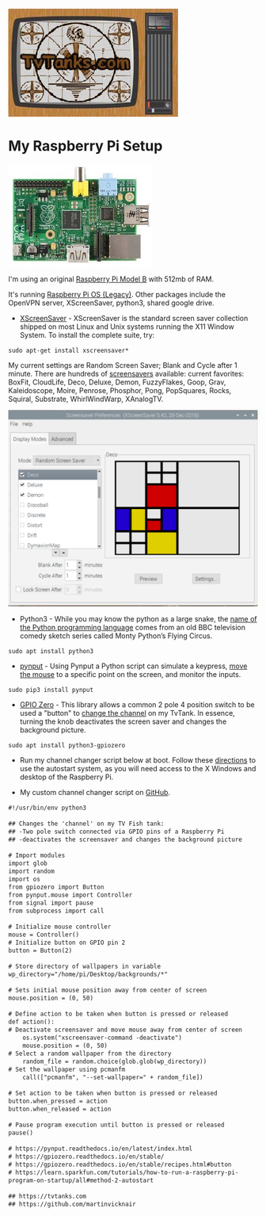 ![TvTanks.com Logo](/assets/images/tvtanktv.JPG)

# My Raspberry Pi Setup

![Raspberry Pi Model B](/assets/images/rpiModelB.jpg)

I'm using an original [Raspberry Pi Model B](https://en.wikipedia.org/wiki/Raspberry_Pi#Model_comparison) with 512mb of RAM.

It's running [Raspberry Pi OS (Legacy)](https://www.raspberrypi.com/software/operating-systems/). Other packages include the OpenVPN server, XScreenSaver, python3, shared google drive.

- [XScreenSaver](https://www.jwz.org/xscreensaver/) - XScreenSaver is the standard screen saver collection shipped on most Linux and Unix systems running the X11 Window System. To install the complete suite, try:

```
sudo apt-get install xscreensaver*
```

My current settings are Random Screen Saver; Blank and Cycle after 1 minute. There are hundreds of [screensavers](https://www.jwz.org/xscreensaver/screenshots/) available: current favorites: BoxFit, CloudLife, Deco, Deluxe, Demon, FuzzyFlakes, Goop, Grav, Kaleidoscope, Moire, Penrose, Phosphor, Pong, PopSquares, Rocks, Squiral, Substrate, WhirlWindWarp, XAnalogTV.

![XScreenSaver-Preferences](/assets/images/xscreensaver-preferences-tvtanks.png)

- Python3 - While you may know the python as a large snake, the [name of the Python programming language](https://pythoninstitute.org/about-python) comes from an old BBC television comedy sketch series called Monty Python’s Flying Circus.

```
sudo apt install python3
```

- [pynput](https://pynput.readthedocs.io/en/latest/) - Using Pynput a Python script can simulate a keypress, [move the mouse](https://pynput.readthedocs.io/en/latest/mouse.html) to a specific point on the screen, and monitor the inputs.

```
sudo pip3 install pynput
```

- [GPIO Zero](https://gpiozero.readthedocs.io/en/stable/installing.html) - This library allows a common 2 pole 4 position switch to be used a "button" to [change the channel](https://gpiozero.readthedocs.io/en/stable/recipes.html#button) on my TvTank. In essence, turning the knob deactivates the screen saver and changes the background picture.

```
sudo apt install python3-gpiozero
```

- Run my channel changer script below at boot. Follow these [directions](https://learn.sparkfun.com/tutorials/how-to-run-a-raspberry-pi-program-on-startup/all#method-2-autostart) to use the autostart system, as you will need access to the X Windows and desktop of the Raspberry Pi.

<div id="channel_changer.py">
</div>

- My custom channel changer script on [GitHub](https://github.com/martinvicknair/tvtanks.com/blob/main/channel_changer.py).

```
#!/usr/bin/env python3

## Changes the 'channel' on my TV Fish tank:
## -Two pole switch connected via GPIO pins of a Raspberry Pi
## -deactivates the screensaver and changes the background picture

# Import modules
import glob
import random
import os
from gpiozero import Button
from pynput.mouse import Controller
from signal import pause
from subprocess import call

# Initialize mouse controller
mouse = Controller()
# Initialize button on GPIO pin 2
button = Button(2)

# Store directory of wallpapers in variable
wp_directory="/home/pi/Desktop/backgrounds/*"

# Sets initial mouse position away from center of screen
mouse.position = (0, 50)

# Define action to be taken when button is pressed or released
def action():
# Deactivate screensaver and move mouse away from center of screen
    os.system("xscreensaver-command -deactivate")
    mouse.position = (0, 50)
# Select a random wallpaper from the directory
    random_file = random.choice(glob.glob(wp_directory))
# Set the wallpaper using pcmanfm
    call(["pcmanfm", "--set-wallpaper=" + random_file])

# Set action to be taken when button is pressed or released
button.when_pressed = action
button.when_released = action

# Pause program execution until button is pressed or released
pause()

# https://pynput.readthedocs.io/en/latest/index.html
# https://gpiozero.readthedocs.io/en/stable/
# https://gpiozero.readthedocs.io/en/stable/recipes.html#button
# https://learn.sparkfun.com/tutorials/how-to-run-a-raspberry-pi-program-on-startup/all#method-2-autostart

## https://tvtanks.com
## https://github.com/martinvicknair
```
